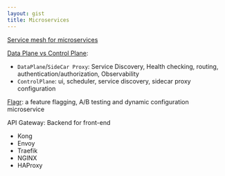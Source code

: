 ```yaml
---
layout: gist
title: Microservices
---
```


[Service mesh for microservices](https://medium.com/microservices-in-practice/service-mesh-for-microservices-2953109a3c9a)

[Data Plane vs Control Plane](https://blog.envoyproxy.io/service-mesh-data-plane-vs-control-plane-2774e720f7fc):
- `DataPlane`/`SideCar Proxy`: Service Discovery, Health checking, routing, authentication/authorization, Observability
- `ControlPlane`: ui, scheduler, service discovery, sidecar proxy configuration

[Flagr](https://github.com/checkr/flagr): a feature flagging, A/B testing and dynamic configuration microservice 

API Gateway: Backend for front-end
- Kong
- Envoy
- Traefik
- NGINX
- HAProxy
